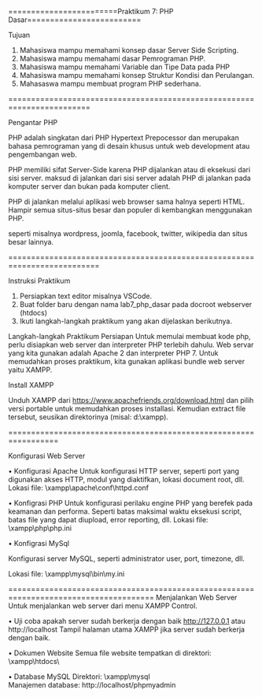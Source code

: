 ========================Praktikum 7: PHP Dasar=========================


Tujuan
1. Mahasiswa mampu memahami konsep dasar Server Side Scripting.
2. Mahasiswa mampu memahami dasar Pemrograman PHP.
3. Mahasiswa mampu memahami Variable dan Tipe Data pada PHP
4. Mahasiswa mampu memahami konsep Struktur Kondisi dan Perulangan.
5. Mahasaswa mampu membuat program PHP sederhana.

========================================================================

Pengantar PHP

PHP adalah singkatan dari PHP Hypertext Prepocessor dan merupakan bahasa
pemrograman yang di desain khusus untuk web development atau pengembangan web.

PHP memiliki sifat Server-Side karena PHP dijalankan atau di eksekusi dari sisi server.
maksud di jalankan dari sisi server adalah PHP di jalankan pada komputer server dan
bukan pada komputer client.

PHP di jalankan melalui aplikasi web browser sama halnya
seperti HTML. Hampir semua situs-situs besar dan populer di kembangkan menggunakan
PHP. 

seperti misalnya wordpress, joomla, facebook, twitter, wikipedia dan situs besar
lainnya.

==========================================================================

Instruksi Praktikum
1. Persiapkan text editor misalnya VSCode.
2. Buat folder baru dengan nama lab7_php_dasar pada docroot webserver (htdocs)
3. Ikuti langkah-langkah praktikum yang akan dijelaskan berikutnya.

   
Langkah-langkah Praktikum
Persiapan
Untuk memulai membuat kode php, perlu disiapkan web server dan interpreter PHP
terlebih dahulu. Web servar yang kita gunakan adalah Apache 2 dan interpreter PHP 7.
Untuk memudahkan proses praktikum, kita gunakan aplikasi bundle web server yaitu
XAMPP.

Install XAMPP

Unduh XAMPP dari https://www.apachefriends.org/download.html dan pilih versi
portable untuk memudahkan proses installasi. Kemudian extract file tersebut, seusikan
direktorinya (misal: d:\xampp).


=================================================================

Konfigurasi Web Server

• Konfigurasi Apache
Untuk konfigurasi HTTP server, seperti port yang digunakan akses HTTP, modul
yang diaktifkan, lokasi document root, dll.
Lokasi file: \xampp\apache\conf\httpd.conf

• Konfigrasi PHP
Untuk konfigurasi perilaku engine PHP yang berefek pada keamanan dan performa.
Seperti batas maksimal waktu eksekusi script, batas file yang dapat diupload, error
reporting, dll.
Lokasi file: \xampp\php\php.ini

• Konfigrasi MySql

Konfigurasi server MySQL, seperti administrator user, port, timezone, dll.

Lokasi file: \xampp\mysql\bin\my.ini

======================================================================================
Menjalankan Web Server
Untuk menjalankan web server dari menu XAMPP Control.

• Uji coba apakah server sudah berkerja dengan baik
http://127.0.0.1 atau http://localhost
Tampil halaman utama XAMPP jika server sudah berkerja dengan baik.

• Dokumen Website
Semua file website tempatkan di direktori: \xampp\htdocs\

• Database MySQL
Direktori: \xampp\mysql\
Manajemen database: http://localhost/phpmyadmin

